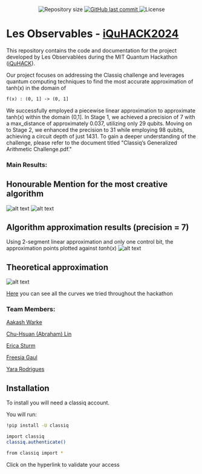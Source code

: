 <p align="center">

  <img alt="Repository size" src="https://img.shields.io/github/repo-size/Yara-R/Les-Observablees-IquHACK2024">

  <a href="https://github.com/Yara-R/Les-Observablees-IquHACK2024/commits/main/">
    <img alt="GitHub last commit" src="https://img.shields.io/github/last-commit/Yara-R/Les-Observablees-IquHACK2024">
  </a>

   <img alt="License" src="https://img.shields.io/badge/license-MIT-brightgreen">

</p>

# Les Observables - <a href="https://github.com/iQuHACK/2024_Classiq/tree/main">iQuHACK2024</a>

This repository contains the code and documentation for the project developed by Les Observablées during the MIT Quantum Hackathon (<a href="https://www.iquise.mit.edu/iQuHACK/2024-02-02">iQuHACK</a>). 

Our project focuses on addressing the Classiq challenge and leverages quantum computing techniques to find the most accurate approximation of tanh(x) in the domain of 
```LaTeX
f(x) : (0, 1] -> (0, 1]
```
We successfully employed a piecewise linear approximation to approximate tanh(x) within the domain (0,1]. In Stage 1, we achieved a precision of 7 with a max_distance of approximately 0.037, utilizing only 29 qubits. Moving on to Stage 2, we enhanced the precision to 31 while employing 98 qubits, achieving a circuit depth of just 1431. To gain a deeper understanding of the challenge, please refer to the document titled "Classiq’s Generalized Arithmetic Challenge.pdf."

### Main Results:

## Honourable Mention for the most creative algorithm
![alt text](https://github.com/Yara-R/Les-Observables-IquHACK2024/blob/main/Honourable%20Mention.jpg)
![alt text](https://github.com/Yara-R/Les-Observables-IquHACK2024/blob/main/Winner%20accouncement.png)

## Algorithm approximation results (precision = 7)
Using 2-segment linear approximation and only one control bit, the approximation points plotted against $tanh(x)$
![alt text](https://github.com/Yara-R/Les-Observables-IquHACK2024/blob/main/Pieces_wise_percision_6.png)

## Theoretical approximation
![alt text](https://github.com/Yara-R/Les-Observables-IquHACK2024/blob/main/theoritical%20approximation.png)

<a href= "https://www.desmos.com/calculator/twgnswn4hd" >Here</a> you can see all the curves we tried throughout the hackathon

### Team Members:

<a href="https://www.linkedin.com/in/aakash-warke-5128a916b/">Aakash Warke</a>

<a href="https://www.linkedin.com/in/chu-hsuan-abraham-lin-69474019a/">Chu-Hsuan (Abraham) Lin</a>

<a href="https://www.linkedin.com/in/erica-sturm-398569113/">Erica Sturm</a>

<a href="https://www.linkedin.com/in/freesia-gaul-896287237/">Freesia Gaul</a>

<a href="https://www.linkedin.com/in/yara-rodrigues-inácio-b14203236/">Yara Rodrigues</a>



## Installation

To install you will need a classiq account.

You will run:

```bash
!pip install -U classiq

import classiq
classiq.authenticate()

from classiq import *
```
Click on the hyperlink to validate your access



